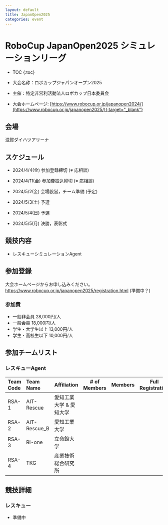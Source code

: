 ```yaml
---
layout: default
title: JapanOpen2025
categories: event
---
```


# RoboCup JapanOpen2025 シミュレーションリーグ

- TOC
{:toc}


- 大会名称：ロボカップジャパンオープン2025
- 主催：特定非営利活動法人ロボカップ日本委員会
- 大会ホームページ: [https://www.robocup.or.jp/japanopen2024/](https://www.robocup.or.jp/japanopen2025/){:target="_blank"}

## 会場

滋賀ダイハツアリーナ

## スケジュール

- 2024/4/4(金) 参加登録締切 (※ 応相談)
- 2024/4/11(金) 参加費振込締切 (※ 応相談)

- 2024/5/2(金) 会場設営，チーム準備 (予定)
- 2024/5/3(土) 予選
- 2024/5/4(日) 予選
- 2024/5/5(月) 決勝，表彰式


## 競技内容

- レスキューシミュレーションAgent

## 参加登録

大会ホームページからお申し込みください。
https://www.robocup.or.jp/japanopen2025/registration.html (準備中？)

### 参加費

- 一般非会員 28,000円/人
- 一般会員 18,000円/人
- 学生・大学生以上 13,000円/人
- 学生・高校生以下 10,000円/人


## 参加チームリスト
### レスキューAgent

|Team Code |Team Name |Affiliation |# of Members |Members |Full Registration |
| :---     | :---     | :---       | :---:       | :---   | :---:            |
| RSA-1    |AIT-Rescue|愛知工業大学 & 愛知大学 |||
| RSA-2    |AIT-Rescue_B|愛知工業大学|||
| RSA-3    |Ri-one|立命館大学|||
| RSA-4    |TKG | 産業技術総合研究所 |
## 競技詳細

### レスキュー

- 準備中

